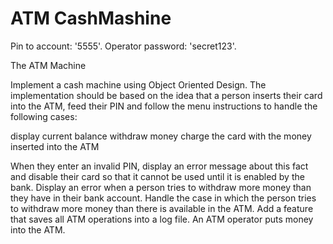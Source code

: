 # ATM CashMashine

Pin to account: '5555'.
Operator password: 'secret123'.

The ATM Machine

Implement a cash machine using Object Oriented Design. The implementation should be based on the idea that a person inserts their card into the ATM, feed their PIN and follow the menu instructions to handle the following cases:

  display current balance
  withdraw money
  charge the card with the money inserted into the ATM

When they enter an invalid PIN, display an error message about this fact and disable their card so that it cannot be used until it is enabled by the bank.
Display an error when a person tries to withdraw more money than they have in their bank account.
Handle the case in which the person tries to withdraw more money than there is available in the ATM.
Add a feature that saves all ATM operations into a log file.
An ATM operator puts money into the ATM.
